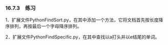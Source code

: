 ### 16.7.3　练习

1．扩展文件PythonFindSort.py，在其中添加一个方法，它将文档首先按长度降序排列，再按最后一个字母降序排列。

2．扩展文件PythonFindSpecific.py，在其中查找以a打头并以e结尾的单词。



